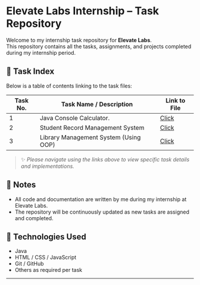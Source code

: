 # Elevate Labs Internship – Task Repository

Welcome to my internship task repository for **Elevate Labs**.  
This repository contains all the tasks, assignments, and projects completed during my internship period.

## 📂 Task Index

Below is a table of contents linking to the task files:

| Task No. | Task Name / Description   | Link to File                                  |
|----------|---------------------------|-----------------------------------------------|
| 1        | Java Console Calculator.  | [Click](./SimpleCalculatorTask1/README.md)    |
| 2        | Student Record Management System | [Click](./StudentManagementSystem/README.md)  |
| 3        | Library Management System (Using OOP)                      | [Click](./LibraryManagementSystem/README.md) |

> ✨ *Please navigate using the links above to view specific task details and implementations.*

## 📌 Notes

- All code and documentation are written by me during my internship at Elevate Labs.
- The repository will be continuously updated as new tasks are assigned and completed.

## 🚀 Technologies Used

- Java
- HTML / CSS / JavaScript
- Git / GitHub
- Others as required per task

---


